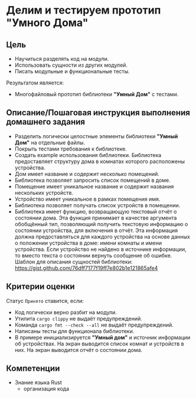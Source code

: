 # Делим и тестируем прототип "Умного Дома"

## Цель

- Научиться разделять код на модули.
- Использовать сущности из других модулей.
- Писать модульные и функциональные тесты.

Результатом является:

- Многофайловый прототип библиотеки **"Умный Дом"** с тестами.

## Описание/Пошаговая инструкция выполнения домашнего задания

- Разделить логически целостные элементы библиотеки **"Умный Дом"** на отдельные
  файлы.
- Покрыть тестами требования к библиотеке.
- Создать example использования библиотеки. Библиотека предоставляет структуру
  дома в комнатах которого расположены устройства.
- Дом имеет название и содержит несколько помещений.
- Библиотека позволяет запросить список помещений в доме.
- Помещение имеет уникальное название и содержит названия нескольких устройств.
- Устройство имеет уникальное в рамках помещения имя.
- Библиотека позволяет получать список устройств в помещении.
- Библиотека имеет функцию, возвращающую текстовый отчёт о состоянии дома. Эта
  функция принимает в качестве аргумента обобщённый тип, позволяющий получить
  текстовую информацию о состоянии устройства, для включения в отчёт. Эта
  информация должна предоставляться для каждого устройства на основе данных о
  положении устройства в доме: имени комнаты и имени устройства. Если устройство
  не найдено в источнике информации, то вместо текста о состоянии вернуть
  сообщение об ошибке. Шаблон для описания сущностей библиотеки: <https://gist.github.com/76dff7177f19ff7e802b1e121865afe4>

## Критерии оценки

Статус `Принято` ставится, если:

- Код логически верно разбит на модули.
- Утилита `cargo clippy` не выдаёт предупреждений.
- Команда `cargo fmt --check --all` не выдаёт предупреждений.
- Написаны тесты для функционала библиотеки.
- В примере инициализируется **"Умный дом"** и источник информации об
  устройствах. На экран выводится список комнат и устройств в них. На экран
  выводится отчёт о состоянии дома.

## Компетенции

- Знание языка Rust
  - организация кода
